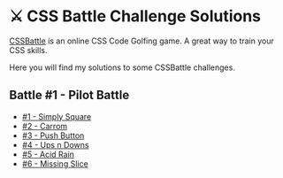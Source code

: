 # ⚔️ CSS Battle Challenge Solutions

[CSSBattle](https://cssbattle.dev/) is an online CSS Code Golfing game. A great way to train your CSS skills.

Here you will find my solutions to some CSSBattle challenges.

## Battle #1 - Pilot Battle

- [#1 - Simply Square]()
- [#2 - Carrom]()
- [#3 - Push Button]()
- [#4 - Ups n Downs]()
- [#5 - Acid Rain]()
- [#6 - Missing Slice]()

